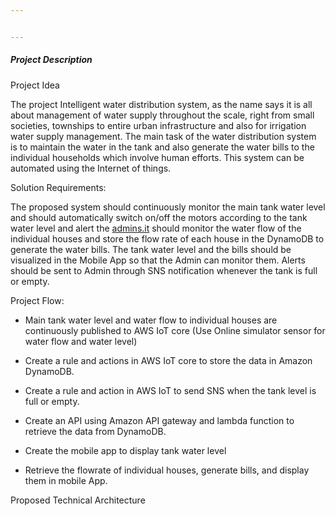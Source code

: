 ```yaml
---


---
```


<h5 id="project-description">Project Description</h5>
<p>Project Idea</p>
<p>The project Intelligent water distribution system, as the name says it is all about management of water supply throughout the scale, right from small societies, townships to entire urban infrastructure and also for irrigation water supply management. The main task of the water distribution system is to maintain the water in the tank and also generate the water bills to the individual households which involve human efforts. This system can be automated using the Internet of things.</p>
<p>Solution Requirements:</p>
<p>The proposed system should continuously monitor the main tank water level and should automatically switch on/off the motors according to the tank water level and alert the <a href="http://admins.it">admins.it</a> should monitor the water flow of the individual houses and store the flow rate of each house in the DynamoDB to generate the water bills. The tank water level and the bills should be visualized in the Mobile App so that the Admin can monitor them. Alerts should be sent to Admin through SNS notification whenever the tank is full or empty.</p>
<p>Project Flow:</p>
<ul>
<li>
<p>Main tank water level and water flow to individual houses are continuously published to AWS IoT core (Use Online simulator sensor for water flow and water level)</p>
</li>
<li>
<p>Create a rule and actions in AWS IoT core to store the data in Amazon DynamoDB.</p>
</li>
<li>
<p>Create a rule and action in AWS IoT to send SNS when the tank level is full or empty.</p>
</li>
<li>
<p>Create an API using Amazon API gateway and lambda function to retrieve the data from DynamoDB.</p>
</li>
<li>
<p>Create the mobile app to display tank water level</p>
</li>
<li>
<p>Retrieve the flowrate of individual houses, generate bills, and display them in mobile App.</p>
</li>
</ul>
<p>Proposed Technical Architecture</p>
<p><img src="https://lh6.googleusercontent.com/2Itzg4njNOs28gj_WPV74spdfxhUWoib-cl4YgrXu7-6QZPJ7UXIGvCpqDtG5sf1HgJnm6e0Xckh-g0buWnsSnCdKBI_lfEE3mmBRsvHyMIHrHmoeEap9G1OIpp9SNkwoU8ZbTc" alt=""></p>

